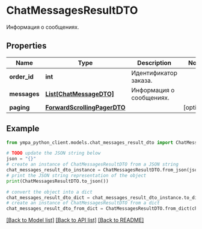 # ChatMessagesResultDTO

Информация о сообщениях.

## Properties

Name | Type | Description | Notes
------------ | ------------- | ------------- | -------------
**order_id** | **int** | Идентификатор заказа. | 
**messages** | [**List[ChatMessageDTO]**](ChatMessageDTO.md) | Информация о сообщениях. | 
**paging** | [**ForwardScrollingPagerDTO**](ForwardScrollingPagerDTO.md) |  | [optional] 

## Example

```python
from ympa_python_client.models.chat_messages_result_dto import ChatMessagesResultDTO

# TODO update the JSON string below
json = "{}"
# create an instance of ChatMessagesResultDTO from a JSON string
chat_messages_result_dto_instance = ChatMessagesResultDTO.from_json(json)
# print the JSON string representation of the object
print(ChatMessagesResultDTO.to_json())

# convert the object into a dict
chat_messages_result_dto_dict = chat_messages_result_dto_instance.to_dict()
# create an instance of ChatMessagesResultDTO from a dict
chat_messages_result_dto_from_dict = ChatMessagesResultDTO.from_dict(chat_messages_result_dto_dict)
```
[[Back to Model list]](../README.md#documentation-for-models) [[Back to API list]](../README.md#documentation-for-api-endpoints) [[Back to README]](../README.md)


